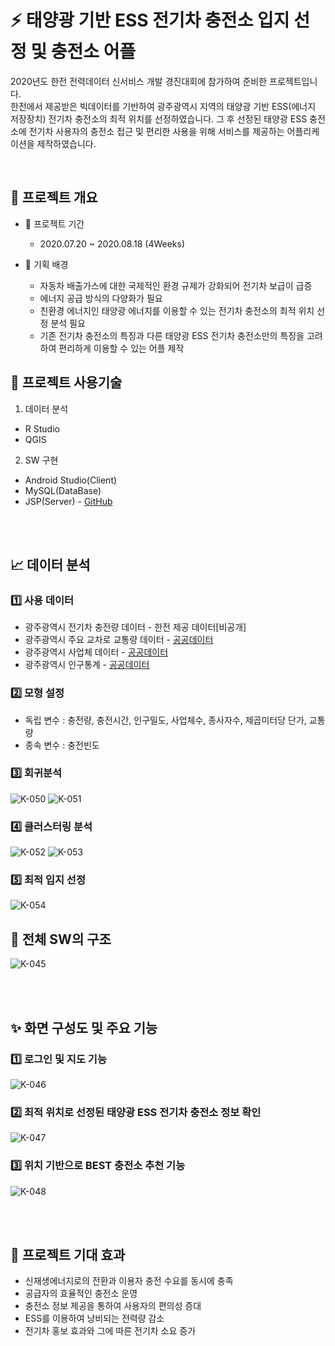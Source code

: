 # ⚡ 태양광 기반 ESS 전기차 충전소 입지 선정 및 충전소 어플
2020년도 한전 전력데이터 신서비스 개발 경진대회에 참가하여 준비한 프로젝트입니다.  
한전에서 제공받은 빅데이터를 기반하여 광주광역시 지역의 태양광 기반 ESS(에너지 저장장치) 전기차 충전소의 최적 위치를 선정하였습니다. 그 후 선정된 태양광 ESS 충전소에 전기차 사용자의 충전소 접근 및 편리한 사용을 위해 서비스를 제공하는 어플리케이션을 제작하였습니다.   

<br>

## 👀 프로젝트 개요  
- 📆 프로젝트 기간  
  - 2020.07.20  ~ 2020.08.18 (4Weeks)


- 📌 기획 배경
  - 자동차 배출가스에 대한 국제적인 환경 규제가 강화되어 전기차 보급이 급증
  - 에너지 공급 방식의 다양화가 필요
  - 친환경 에너지인 태양광 에너지를 이용할 수 있는 전기차 충전소의 최적 위치 선정 분석 필요
  - 기존 전기차 충전소의 특징과 다른 태양광 ESS 전기차 충전소만의 특징을 고려하여 편리하게 이용할 수 있는 어플 제작


## 🔧 프로젝트 사용기술
1) 데이터 분석  
- R Studio
- QGIS

2) SW 구현
- Android Studio(Client)
- MySQL(DataBase)
- JSP(Server) - [GitHub](https://github.com/Seunghui98/ESS_electric_car_Server)  

<br>
<br>

## 📈 데이터 분석
### 1️⃣ 사용 데이터
- 광주광역시 전기차 충전량 데이터 - 한전 제공 데이터[비공개]
- 광주광역시 주요 교차로 교통량 데이터 - [공공데이터](https://www.data.go.kr/data/15056405/fileData.do)
- 광주광역시 사업체 데이터 - [공공데이터](https://www.data.go.kr/data/3073433/fileData.do)
- 광주광역시 인구통계 - [공공데이터](https://www.data.go.kr/data/3073420/fileData.do)

### 2️⃣ 모형 설정
- 독립 변수 : 충전량, 충전시간, 인구밀도, 사업체수, 종사자수, 제곱미터당 단가, 교통량
- 종속 변수 : 충전빈도

### 3️⃣ 회귀분석
![K-050](https://user-images.githubusercontent.com/54658745/131117698-37581a7e-a7c5-4484-b01b-083f114b424d.png)
![K-051](https://user-images.githubusercontent.com/54658745/131117756-15111620-cb71-4a0a-9e7e-f68e2b9226e5.png)

### 4️⃣ 클러스터링 분석
![K-052](https://user-images.githubusercontent.com/54658745/131117957-72f0fc55-56e4-4117-98da-ba0b978a67ac.png)
![K-053](https://user-images.githubusercontent.com/54658745/131117907-6039c1d1-0fdb-4f01-930c-cf8e2575dd28.png)

### 5️⃣ 최적 입지 선정
![K-054](https://user-images.githubusercontent.com/54658745/131118013-0f297ea0-8fe5-4292-a053-1bb7f5956e90.png)


##  :rocket: 전체 SW의 구조

![K-045](https://user-images.githubusercontent.com/54658745/131113262-af9e67bb-5ee7-49b9-b650-8d3b0e8ba971.png)

<br>
<br>

##  ✨ 화면 구성도 및 주요 기능
### 1️⃣ 로그인 및 지도 기능
![K-046](https://user-images.githubusercontent.com/54658745/131114005-ebc9d36a-786d-4a8a-afae-6c72d35b4685.png)  
### 2️⃣ 최적 위치로 선정된 태양광 ESS 전기차 충전소 정보 확인  
![K-047](https://user-images.githubusercontent.com/54658745/131114011-70d6948e-c760-4cea-8471-cc20650d8720.png)
### 3️⃣ 위치 기반으로 BEST 충전소 추천 기능
![K-048](https://user-images.githubusercontent.com/54658745/131114016-35743ceb-3cf4-431a-849e-4e5d94552df5.png)

<br>
<br>


## 📝 프로젝트 기대 효과
- 신재생에너지로의 전환과 이용자 충전 수요를 동시에 충족
- 공급자의 효율적인 충전소 운영
- 충전소 정보 제공을 통하여 사용자의 편의성 증대
- ESS를 이용하여 낭비되는 전력량 감소
- 전기차 홍보 효과와 그에 따른 전기차 소요 증가


